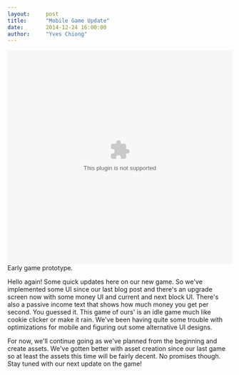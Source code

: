 ```yaml
---
layout:     post
title:      "Mobile Game Update"
date:       2014-12-24 16:00:00
author:     "Yves Chiong"
---
```


<p>
    <object class="card-shadow"
            style="width: 100%; height: 480px"
            data="/img/posts/2014-12-24/prototype.swf">
    </object>
    <span class="caption text-muted">Early game prototype.</span>
</p>

Hello again! Some quick updates here on our new game. So we've implemented some UI since our last blog post and there's an upgrade screen now with some money UI and current and next block UI. There's also a passive income text that shows how much money you get per second. You guessed it. This game of ours' is an idle game much like cookie clicker or make it rain. We've been having quite some trouble with optimizations for mobile and figuring out some alternative UI designs.

For now, we'll continue going as we've planned from the beginning and create assets. We've gotten better with asset creation since our last game so at least the assets this time will be fairly decent. No promises though. Stay tuned with our next update on the game!
